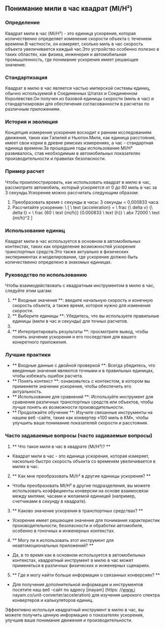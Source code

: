 ## Понимание мили в час квадрат (MI/H²)

### Определение
Квадрат мили в час (Mi/H²) - это единица ускорения, которая количественно определяет изменение скорости объекта с течением времени.В частности, он измеряет, сколько миль в час скорость объекта увеличивается каждый час.Это устройство особенно полезно в таких областях, как физика, инженерия и автомобильная промышленность, где понимание ускорения имеет решающее значение.

### Стандартизация
Квадрат в милю в час является частью имперской системы единиц, обычно используемой в Соединенных Штатах и ​​Соединенном Королевстве.Он получен из базовой единицы скорости (миль в час) и стандартизирован для обеспечения согласованности в расчетах по различным приложениям.

### История и эволюция
Концепция измерения ускорения восходит к ранним исследованиям движения, таких как Галилей и Ньютон.Миля, как единица расстояния, имеет свои корни в древне римских измерениях, а час - стандартная единица времени.За прошедшие годы использование MI/H² развивалось, став необходимым в автомобильных показателях производительности и правилах безопасности.

### Пример расчет
Чтобы проиллюстрировать, как использовать квадрат в милю в час, рассмотрите автомобиль, который ускоряется от 0 до 60 миль в час за 3 секунды.Ускорение можно рассчитать следующим образом:

1. Преобразовать время с секунды в часы: 3 секунды = 0,000833 часа.
2. Рассчитайте ускорение:
\ [
\ text {acceleration} = \ frac {\ delta v} {\ delta t} = \ frac {60 \ text {mi/h}} {0.000833 \ text {h}} \ abx 72000 \ text {mi/h}^2
\]

### Использование единиц
Квадрат мили в час используется в основном в автомобильных контекстах, таких как определение возможностей ускорения транспортных средств.Это также актуально в физических экспериментах и ​​моделировании, где ускорение должно быть количественно определено в знакомых единицах.

### Руководство по использованию
Чтобы взаимодействовать с квадратным инструментом в милю в час, следуйте этим шагам:

1. ** Входные значения **: введите начальную скорость и конечную скорость объекта, а также время, которое нужно для изменения скорости.
2. ** Выберите единицы **: Убедитесь, что вы используете правильные единицы (мили в час и секунды) для точных расчетов.
3.
4. ** Интерпретировать результаты **: просмотрите вывод, чтобы понять значение ускорения и его последствия для вашего конкретного приложения.

### Лучшие практики
- ** Входные данные с двойной проверкой **: Всегда убедитесь, что введенные значения являются точными и в правильных единицах, чтобы избежать ошибок расчета.
- ** Понять контекст **: ознакомьтесь с контекстом, в котором вы применяете значение ускорения, чтобы обеспечить его актуальность.
- ** Использование для сравнений **: Используйте инструмент для сравнения различных транспортных средств или объектов, чтобы лучше понять их возможности производительности.
- ** Продолжайте обучение **: Изучите связанные инструменты на нашем веб -сайте, такие как конвертер «100 миль в KM», чтобы улучшить ваше понимание показателей скорости и расстояния.

### Часто задаваемые вопросы (часто задаваемые вопросы)

1. ** Что такое миля в час в квадрате (Mi/H²)? **
- Квадрат мили в час - это единица ускорения, которая измеряет, насколько быстро скорость объекта со временем увеличивается в милях в час.

2. ** Как мне преобразовать Mi/h² в другие единицы ускорения? **
- Чтобы преобразовать MI/H² в другие подразделения, вы можете использовать коэффициенты конверсии на основе взаимосвязи между милями, часами и желаемой единицей (например, счетчиками в секунду в квадрате).

3. ** Каково значение ускорения в транспортных средствах? **
- Ускорение имеет решающее значение для понимания характеристик производительности, безопасности и обработки автомобиля, особенно в гоночных и инженерных контекстах.

4. ** Могу ли я использовать этот инструмент для неавтомоциональных приложений? **
- Да, в то время как в основном используется в автомобильных контекстах, квадратный инструмент в милю в час может применяться в различных физических и инженерных сценариях.

5. ** Где я могу найти больше информации о связанных конверсиях? **
- Для получения дополнительной информации и инструментов посетите наш веб -сайт по адресу [inayam] (https: //www.i nayam.co/unit-converter/acceleration) для изучения широкого спектра конвертеров и калькуляторов единиц.

Эффективно используя квадратный инструмент в милю в час, вы можете получить ценную информацию о показателях ускорения, улучшив ваше понимание движения и производительности.